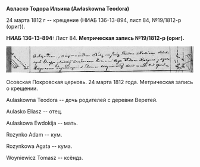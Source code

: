 **Авласко Тодора Ильина (Awłaskowna Teodora)**

24 марта 1812 г -- крещение (НИАБ 136-13-894, лист 84, №19/1812-р
(ориг)).

**НИАБ 136-13-894:** Лист 84. **Метрическая запись №19/1812-р (ориг).**

![](./media/9eb2f3598a2c0ec3da4ee3af85ae595716139895.png)

Осовская Покровская церковь. 24 марта 1812 года. Метрическая запись о
крещении.

Aulaskowna Teodora -- дочь родителей с деревни Веретей.

Aulasko Eliasz -- отец.

Aulaskowa Ewdokija -- мать.

Rozynko Adam -- кум.

Rozynkowa Agata -- кума.

Woyniewicz Tomasz -- ксёндз.
